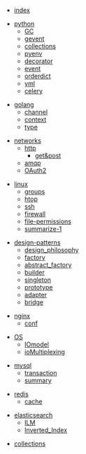 * [index](/)

<!-- Python部分 -->

* [python](python/)
	* [GC](python/GC)
	* [gevent](python/gevent)
	* [collections](python/collections)
	* [pyenv](python/pyenv)
	* [decorator](python/decorator)
	* [event](python/event)
	* [orderdict](python/orderdict)
	* [yml](python/yml)
	* [celery](python/celery)


<!-- golang部分 -->

* [golang](golang/)
	* [channel](golang/channel)
	* [context](golang/context)
	* [type](golang/context)

<!-- 计算机网络部分 -->

* [networks](networks/)
	* [http](networks/http/)
		* [get&post](networks/http/get&post)
	* [amqp](networks/amqp)
	* [OAuth2](networks/OAuth2)


<!-- Linux部分 -->

* [linux](linux/)
	* [groups](linux/groups)
	* [htop](linux/htop)
	* [ssh](linux/ssh)
	* [firewall](linux/firewall)
	* [file-permissions](linux/file-permissions)
	* [summarize-1](linux/summarize_1)

<!-- 设计模式 -->
* [design-patterns](design_patterns/)
	* [design_philosophy](design_patterns/design_philosophy)
	* [factory](design_patterns/factory)
	* [abstract_factory](design_patterns/abstract_factory)
	* [builder](design_patterns/builder)
	* [singleton](design_patterns/singleton)
	* [prototype](design_patterns/prototype)
	* [adapter](design_patterns/adapter)
	* [bridge](design_patterns/bridge)

<!-- nginx部分 -->
* [nginx](nginx/)
	* [conf](nginx/conf)

<!-- 操作系统部分 -->
* [OS](OS/)
	* [IOmodel](OS/IOmodel)
	* [ioMultiplexing](OS/ioMultiplexing)

<!-- mysql部分 -->
* [mysql](mysql/)
	* [transaction](mysql/transaction)
	* [summary](mysql/summary)

<!-- redis部分 -->
* [redis](redis/)
	* [cache](redis/cache)

<!-- elasticsearch部分 -->
* [elasticsearch](elasticsearch/)
	* [ILM](elasticsearch/ILM)
	* [Inverted_Index](elasticsearch/Inverted_Index)

<!-- 资料整理 -->
* [collections](collections)
